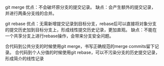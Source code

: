 git merge
优点：不会破坏原分支的提交记录。
缺点：会产生额外的提交记录，并进行两条分支线的合并。

git rebase
优点：无需新增提交记录到目标分支，rebase后可以直接将对象分支的提交历史加到目标分支上，形成线性提交历史记录，更加直观。
缺点：不能在一个共享分支上进行rebase操作，会带来分支安全问题。


合代码到公共分支的时候使用git merge，书写正确规范的merge commits留下记录。
合代码到个人分值的时候使用git rebase，可以不污染分支的历史提交记录，形成简介的线性记录